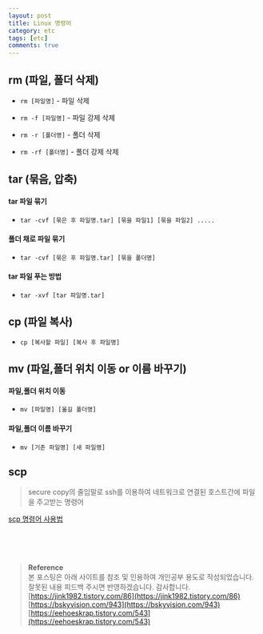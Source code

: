 ```yaml
---
layout: post
title: Linux 명령어
category: etc
tags: [etc]
comments: true
---
```


## rm (파일, 폴더 삭제)

- `rm [파일명]` - 파일 삭제
- `rm -f [파일명]` - 파일 강제 삭제

- `rm -r [폴더명]` - 폴더 삭제
- `rm -rf [폴더명]` - 폴더 강제 삭제

## tar (묶음, 압축)

#### tar 파일 묶기

- `tar -cvf [묶은 후 파일명.tar] [묶을 파일1] [묶을 파일2] .....`

#### 폴더 채로 파일 묶기

- `tar -cvf [묶은 후 파일명.tar] [묶을 폴더명]`

#### tar 파일 푸는 방법

- `tar -xvf [tar 파일명.tar]`

## cp (파일 복사)

- `cp [복사할 파일] [복사 후 파일명]`

## mv (파일,폴더 위치 이동 or 이름 바꾸기)

#### 파일,폴더 위치 이동

- `mv [파일명] [옮길 폴더명]`

#### 파일,폴더 이름 바꾸기

- `mv [기존 파일명] [새 파일명]`

## scp

> secure copy의 줄임말로 ssh를 이용하여 네트워크로 연결된 호스트간에 파일을 주고받는 명령어

[scp 명령어 사용법](https://eehoeskrap.tistory.com/543)

<br>
<br>
<br>

> **Reference**  
> 본 포스팅은 아래 사이트를 참조 및 인용하여 개인공부 용도로 작성되었습니다.  
> 잘못된 내용 피드백 주시면 반영하겠습니다. 감사합니다.  
> [https://jink1982.tistory.com/86](https://jink1982.tistory.com/86)  
> [https://bskyvision.com/943](https://bskyvision.com/943)  
> [https://eehoeskrap.tistory.com/543](https://eehoeskrap.tistory.com/543)
